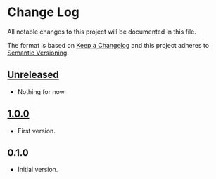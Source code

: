 # Change Log

All notable changes to this project will be documented in this file.

The format is based on [Keep a Changelog](http://keepachangelog.com/)
and this project adheres to [Semantic Versioning](http://semver.org/).

## [Unreleased]

* Nothing for now

## [1.0.0]

* First version.

## 0.1.0

* Initial version.

[unreleased]: https://github.com/dividab/tsconfig-paths/compare/1.0.0...master
[1.0.0]: https://github.com/dividab/tsconfig-paths/compare/0.1.0...1.0.0
